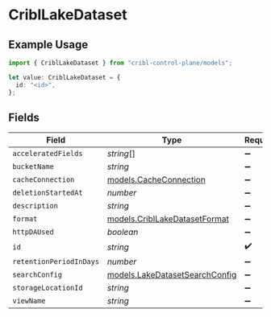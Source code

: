 # CriblLakeDataset

## Example Usage

```typescript
import { CriblLakeDataset } from "cribl-control-plane/models";

let value: CriblLakeDataset = {
  id: "<id>",
};
```

## Fields

| Field                                                                  | Type                                                                   | Required                                                               | Description                                                            |
| ---------------------------------------------------------------------- | ---------------------------------------------------------------------- | ---------------------------------------------------------------------- | ---------------------------------------------------------------------- |
| `acceleratedFields`                                                    | *string*[]                                                             | :heavy_minus_sign:                                                     | N/A                                                                    |
| `bucketName`                                                           | *string*                                                               | :heavy_minus_sign:                                                     | N/A                                                                    |
| `cacheConnection`                                                      | [models.CacheConnection](../models/cacheconnection.md)                 | :heavy_minus_sign:                                                     | N/A                                                                    |
| `deletionStartedAt`                                                    | *number*                                                               | :heavy_minus_sign:                                                     | N/A                                                                    |
| `description`                                                          | *string*                                                               | :heavy_minus_sign:                                                     | N/A                                                                    |
| `format`                                                               | [models.CriblLakeDatasetFormat](../models/cribllakedatasetformat.md)   | :heavy_minus_sign:                                                     | N/A                                                                    |
| `httpDAUsed`                                                           | *boolean*                                                              | :heavy_minus_sign:                                                     | N/A                                                                    |
| `id`                                                                   | *string*                                                               | :heavy_check_mark:                                                     | N/A                                                                    |
| `retentionPeriodInDays`                                                | *number*                                                               | :heavy_minus_sign:                                                     | N/A                                                                    |
| `searchConfig`                                                         | [models.LakeDatasetSearchConfig](../models/lakedatasetsearchconfig.md) | :heavy_minus_sign:                                                     | N/A                                                                    |
| `storageLocationId`                                                    | *string*                                                               | :heavy_minus_sign:                                                     | N/A                                                                    |
| `viewName`                                                             | *string*                                                               | :heavy_minus_sign:                                                     | N/A                                                                    |